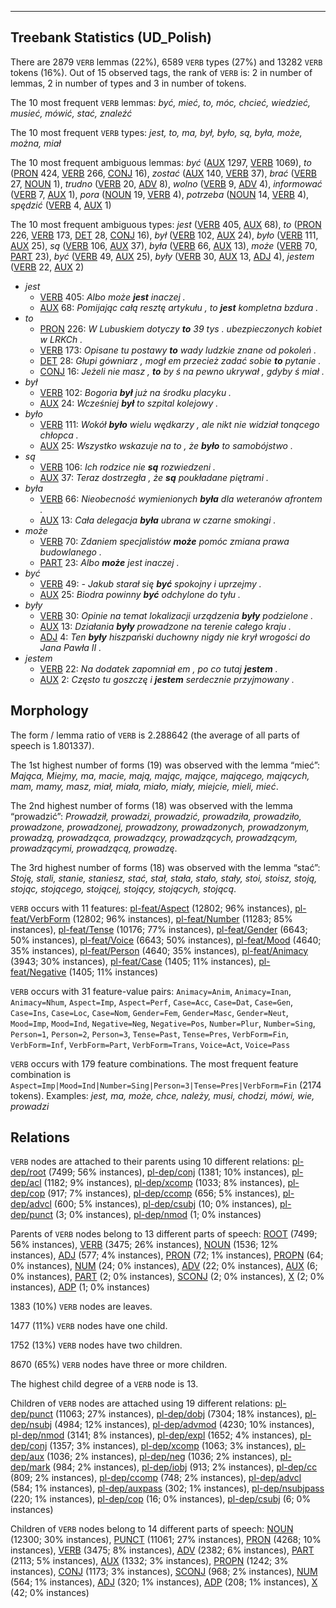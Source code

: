 

--------------------------------------------------------------------------------

## Treebank Statistics (UD_Polish)

There are 2879 `VERB` lemmas (22%), 6589 `VERB` types (27%) and 13282 `VERB` tokens (16%).
Out of 15 observed tags, the rank of `VERB` is: 2 in number of lemmas, 2 in number of types and 3 in number of tokens.

The 10 most frequent `VERB` lemmas: <em>być, mieć, to, móc, chcieć, wiedzieć, musieć, mówić, stać, znaleźć</em>

The 10 most frequent `VERB` types:  <em>jest, to, ma, był, było, są, była, może, można, miał</em>

The 10 most frequent ambiguous lemmas: <em>być</em> ([AUX]() 1297, [VERB]() 1069), <em>to</em> ([PRON]() 424, [VERB]() 266, [CONJ]() 16), <em>zostać</em> ([AUX]() 140, [VERB]() 37), <em>brać</em> ([VERB]() 27, [NOUN]() 1), <em>trudno</em> ([VERB]() 20, [ADV]() 8), <em>wolno</em> ([VERB]() 9, [ADV]() 4), <em>informować</em> ([VERB]() 7, [AUX]() 1), <em>pora</em> ([NOUN]() 19, [VERB]() 4), <em>potrzeba</em> ([NOUN]() 14, [VERB]() 4), <em>spędzić</em> ([VERB]() 4, [AUX]() 1)

The 10 most frequent ambiguous types:  <em>jest</em> ([VERB]() 405, [AUX]() 68), <em>to</em> ([PRON]() 226, [VERB]() 173, [DET]() 28, [CONJ]() 16), <em>był</em> ([VERB]() 102, [AUX]() 24), <em>było</em> ([VERB]() 111, [AUX]() 25), <em>są</em> ([VERB]() 106, [AUX]() 37), <em>była</em> ([VERB]() 66, [AUX]() 13), <em>może</em> ([VERB]() 70, [PART]() 23), <em>być</em> ([VERB]() 49, [AUX]() 25), <em>były</em> ([VERB]() 30, [AUX]() 13, [ADJ]() 4), <em>jestem</em> ([VERB]() 22, [AUX]() 2)


* <em>jest</em>
  * [VERB]() 405: <em>Albo może <b>jest</b> inaczej .</em>
  * [AUX]() 68: <em>Pomijając całą resztę artykułu , to <b>jest</b> kompletna bzdura .</em>
* <em>to</em>
  * [PRON]() 226: <em>W Lubuskiem dotyczy <b>to</b> 39 tys . ubezpieczonych kobiet w LRKCh .</em>
  * [VERB]() 173: <em>Opisane tu postawy <b>to</b> wady ludzkie znane od pokoleń .</em>
  * [DET]() 28: <em>Głupi gówniarz , mogł em przecież zadać sobie <b>to</b> pytanie .</em>
  * [CONJ]() 16: <em>Jeżeli nie masz , <b>to</b> by ś na pewno ukrywał , gdyby ś miał .</em>
* <em>był</em>
  * [VERB]() 102: <em>Bogoria <b>był</b> już na środku placyku .</em>
  * [AUX]() 24: <em>Wcześniej <b>był</b> to szpital kolejowy .</em>
* <em>było</em>
  * [VERB]() 111: <em>Wokół <b>było</b> wielu wędkarzy , ale nikt nie widział tonącego chłopca .</em>
  * [AUX]() 25: <em>Wszystko wskazuje na to , że <b>było</b> to samobójstwo .</em>
* <em>są</em>
  * [VERB]() 106: <em>Ich rodzice nie <b>są</b> rozwiedzeni .</em>
  * [AUX]() 37: <em>Teraz dostrzegła , że <b>są</b> poukładane piętrami .</em>
* <em>była</em>
  * [VERB]() 66: <em>Nieobecność wymienionych <b>była</b> dla weteranów afrontem .</em>
  * [AUX]() 13: <em>Cała delegacja <b>była</b> ubrana w czarne smokingi .</em>
* <em>może</em>
  * [VERB]() 70: <em>Zdaniem specjalistów <b>może</b> pomóc zmiana prawa budowlanego .</em>
  * [PART]() 23: <em>Albo <b>może</b> jest inaczej .</em>
* <em>być</em>
  * [VERB]() 49: <em>- Jakub starał się <b>być</b> spokojny i uprzejmy .</em>
  * [AUX]() 25: <em>Biodra powinny <b>być</b> odchylone do tyłu .</em>
* <em>były</em>
  * [VERB]() 30: <em>Opinie na temat lokalizacji urządzenia <b>były</b> podzielone .</em>
  * [AUX]() 13: <em>Działania <b>były</b> prowadzone na terenie całego kraju .</em>
  * [ADJ]() 4: <em>Ten <b>były</b> hiszpański duchowny nigdy nie krył wrogości do Jana Pawła II .</em>
* <em>jestem</em>
  * [VERB]() 22: <em>Na dodatek zapomniał em , po co tutaj <b>jestem</b> .</em>
  * [AUX]() 2: <em>Często tu goszczę i <b>jestem</b> serdecznie przyjmowany .</em>

## Morphology

The form / lemma ratio of `VERB` is 2.288642 (the average of all parts of speech is 1.801337).

The 1st highest number of forms (19) was observed with the lemma “mieć”: <em>Mająca, Miejmy, ma, macie, mają, mając, mające, mającego, mających, mam, mamy, masz, miał, miała, miało, miały, miejcie, mieli, mieć</em>.

The 2nd highest number of forms (18) was observed with the lemma “prowadzić”: <em>Prowadził, prowadzi, prowadzić, prowadziła, prowadziło, prowadzone, prowadzonej, prowadzony, prowadzonych, prowadzonym, prowadzą, prowadząca, prowadzący, prowadzących, prowadzącym, prowadzącymi, prowadzącą, prowadzę</em>.

The 3rd highest number of forms (18) was observed with the lemma “stać”: <em>Stoję, stali, stanie, staniesz, stać, stał, stała, stało, stały, stoi, stoisz, stoją, stojąc, stojącego, stojącej, stojący, stojących, stojącą</em>.

`VERB` occurs with 11 features: [pl-feat/Aspect]() (12802; 96% instances), [pl-feat/VerbForm]() (12802; 96% instances), [pl-feat/Number]() (11283; 85% instances), [pl-feat/Tense]() (10176; 77% instances), [pl-feat/Gender]() (6643; 50% instances), [pl-feat/Voice]() (6643; 50% instances), [pl-feat/Mood]() (4640; 35% instances), [pl-feat/Person]() (4640; 35% instances), [pl-feat/Animacy]() (3943; 30% instances), [pl-feat/Case]() (1405; 11% instances), [pl-feat/Negative]() (1405; 11% instances)

`VERB` occurs with 31 feature-value pairs: `Animacy=Anim`, `Animacy=Inan`, `Animacy=Nhum`, `Aspect=Imp`, `Aspect=Perf`, `Case=Acc`, `Case=Dat`, `Case=Gen`, `Case=Ins`, `Case=Loc`, `Case=Nom`, `Gender=Fem`, `Gender=Masc`, `Gender=Neut`, `Mood=Imp`, `Mood=Ind`, `Negative=Neg`, `Negative=Pos`, `Number=Plur`, `Number=Sing`, `Person=1`, `Person=2`, `Person=3`, `Tense=Past`, `Tense=Pres`, `VerbForm=Fin`, `VerbForm=Inf`, `VerbForm=Part`, `VerbForm=Trans`, `Voice=Act`, `Voice=Pass`

`VERB` occurs with 179 feature combinations.
The most frequent feature combination is `Aspect=Imp|Mood=Ind|Number=Sing|Person=3|Tense=Pres|VerbForm=Fin` (2174 tokens).
Examples: <em>jest, ma, może, chce, należy, musi, chodzi, mówi, wie, prowadzi</em>


## Relations

`VERB` nodes are attached to their parents using 10 different relations: [pl-dep/root]() (7499; 56% instances), [pl-dep/conj]() (1381; 10% instances), [pl-dep/acl]() (1182; 9% instances), [pl-dep/xcomp]() (1033; 8% instances), [pl-dep/cop]() (917; 7% instances), [pl-dep/ccomp]() (656; 5% instances), [pl-dep/advcl]() (600; 5% instances), [pl-dep/csubj]() (10; 0% instances), [pl-dep/punct]() (3; 0% instances), [pl-dep/nmod]() (1; 0% instances)

Parents of `VERB` nodes belong to 13 different parts of speech: [ROOT]() (7499; 56% instances), [VERB]() (3475; 26% instances), [NOUN]() (1536; 12% instances), [ADJ]() (577; 4% instances), [PRON]() (72; 1% instances), [PROPN]() (64; 0% instances), [NUM]() (24; 0% instances), [ADV]() (22; 0% instances), [AUX]() (6; 0% instances), [PART]() (2; 0% instances), [SCONJ]() (2; 0% instances), [X]() (2; 0% instances), [ADP]() (1; 0% instances)

1383 (10%) `VERB` nodes are leaves.

1477 (11%) `VERB` nodes have one child.

1752 (13%) `VERB` nodes have two children.

8670 (65%) `VERB` nodes have three or more children.

The highest child degree of a `VERB` node is 13.

Children of `VERB` nodes are attached using 19 different relations: [pl-dep/punct]() (11063; 27% instances), [pl-dep/dobj]() (7304; 18% instances), [pl-dep/nsubj]() (4984; 12% instances), [pl-dep/advmod]() (4230; 10% instances), [pl-dep/nmod]() (3141; 8% instances), [pl-dep/expl]() (1652; 4% instances), [pl-dep/conj]() (1357; 3% instances), [pl-dep/xcomp]() (1063; 3% instances), [pl-dep/aux]() (1036; 2% instances), [pl-dep/neg]() (1036; 2% instances), [pl-dep/mark]() (984; 2% instances), [pl-dep/iobj]() (913; 2% instances), [pl-dep/cc]() (809; 2% instances), [pl-dep/ccomp]() (748; 2% instances), [pl-dep/advcl]() (584; 1% instances), [pl-dep/auxpass]() (302; 1% instances), [pl-dep/nsubjpass]() (220; 1% instances), [pl-dep/cop]() (16; 0% instances), [pl-dep/csubj]() (6; 0% instances)

Children of `VERB` nodes belong to 14 different parts of speech: [NOUN]() (12300; 30% instances), [PUNCT]() (11061; 27% instances), [PRON]() (4268; 10% instances), [VERB]() (3475; 8% instances), [ADV]() (2382; 6% instances), [PART]() (2113; 5% instances), [AUX]() (1332; 3% instances), [PROPN]() (1242; 3% instances), [CONJ]() (1173; 3% instances), [SCONJ]() (968; 2% instances), [NUM]() (564; 1% instances), [ADJ]() (320; 1% instances), [ADP]() (208; 1% instances), [X]() (42; 0% instances)

